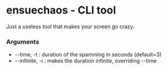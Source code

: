 # ensuechaos - CLI tool

Just a useless tool that makes your screen go crazy.

### Arguments

- --time, -t : duration of the spamming in seconds (default=3)
- --infinite, -i : makes the duration infinite, overriding --time
